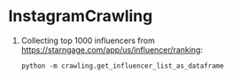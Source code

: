 # InstagramCrawling

1. Collecting top 1000 influencers from https://starngage.com/app/us/influencer/ranking: 
    
    `python -m crawling.get_influencer_list_as_dataframe`